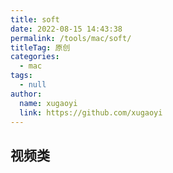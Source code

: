 ```yaml
---
title: soft
date: 2022-08-15 14:43:38
permalink: /tools/mac/soft/
titleTag: 原创
categories: 
  - mac
tags: 
  - null
author: 
  name: xugaoyi
  link: https://github.com/xugaoyi
---
```


## 视频类
